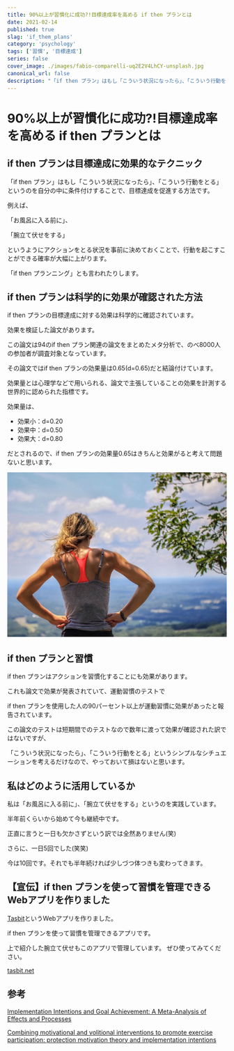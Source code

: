 ```yaml
---
title: 90%以上が習慣化に成功?!目標達成率を高める if then プランとは
date: 2021-02-14
published: true
slag: 'if_them_plans'
category: 'psychology'
tags: ['習慣', '目標達成']
series: false
cover_image: ./images/fabio-comparelli-uq2E2V4LhCY-unsplash.jpg
canonical_url: false
description: "「if then プラン」はもし「こういう状況になったら」、「こういう行動をとる」というのを自分の中に条件付けすることで、目標達成を促進する方法です。例えば、「お風呂に入る前に」、「腕立て伏せをする」というようにアクションをとる状況を事前に決めておくことで、行動を起こすことができる確率が大幅に上がります。「if then プランニング」とも言われたりします。"
---
```

# 90%以上が習慣化に成功?!目標達成率を高める if then プランとは

## if then プランは目標達成に効果的なテクニック

「if then プラン」はもし「こういう状況になったら」、「こういう行動をとる」というのを自分の中に条件付けすることで、目標達成を促進する方法です。

例えば、

「お風呂に入る前に」、

「腕立て伏せをする」

というようにアクションをとる状況を事前に決めておくことで、行動を起こすことができる確率が大幅に上がります。

「if then プランニング」とも言われたりします。

## if then プランは科学的に効果が確認された方法

if then プランの目標達成に対する効果は科学的に確認されています。

効果を検証した論文があります。

この論文は94のif then プラン関連の論文をまとめたメタ分析で、のべ8000人の参加者が調査対象となっています。

その論文ではif then プランの効果量は0.65(d=0.65)だと結論付けています。

効果量とは心理学などで用いられる、論文で主張していることの効果を計測する世界的に認められた指標です。

効果量は、

* 効果小：d=0.20
* 効果中：d=0.50
* 効果大：d=0.80

だとされるので、if then プランの効果量0.65はきちんと効果がると考えて問題ないと思います。

![Image](./images/morgan-sarkissian-tFaJOKVC2J0-unsplash.jpg)

## if then プランと習慣
if then プランはアクションを習慣化することにも効果があります。

これも論文で効果が発表されていて、運動習慣のテストで

if then プランを使用した人の90パーセント以上が運動習慣に効果があったと報告されています。

この論文のテストは短期間でのテストなので数年に渡って効果が確認された訳ではないですが、

「こういう状況になったら」、「こういう行動をとる」というシンプルなシチュエーションを考えるだけなので、やっておいて損はないと思います。

## 私はどのように活用しているか

私は「お風呂に入る前に」、「腕立て伏せをする」というのを実践しています。

半年前くらいから始めて今も継続中です。

正直に言うと一日も欠かさずという訳では全然ありません(笑)

さらに、一日5回でした(笑笑)

今は10回です。それでも半年続ければ少しづつ体つきも変わってきます。



## 【宣伝】if then プランを使って習慣を管理できるWebアプリを作りました

[Tasbit](https://tasbit.net/ja)というWebアプリを作りました。

if then プランを使って習慣を管理できるアプリです。

上で紹介した腕立て伏せもこのアプリで管理しています。
ぜひ使ってみてください。

[tasbit.net](https://tasbit.net/ja)

## 参考
[Implementation Intentions and Goal Achievement: A Meta-Analysis of Effects and Processes](https://www.researchgate.net/publication/37367696_Implementation_Intentions_and_Goal_Achievement_A_Meta-Analysis_of_Effects_and_Processes)

[Combining motivational and volitional interventions to promote exercise participation: protection motivation theory and implementation intentions](https://pubmed.ncbi.nlm.nih.gov/14596707/)